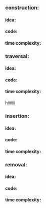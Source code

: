 ### construction:
#### idea:

#### code:

#### time complexity:


### traversal:
#### idea:

#### code:
#### time complexity:
hiiiiiii

### insertion:
#### idea:

#### code:
#### time complexity:


### removal:
#### idea:

#### code:
#### time complexity:
